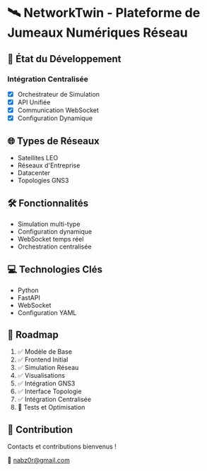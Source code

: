 # 🛰️ NetworkTwin - Plateforme de Jumeaux Numériques Réseau

## 🚀 État du Développement

### Intégration Centralisée
- [x] Orchestrateur de Simulation
- [x] API Unifiée
- [x] Communication WebSocket
- [x] Configuration Dynamique

## 🌐 Types de Réseaux
- Satellites LEO
- Réseaux d'Entreprise
- Datacenter
- Topologies GNS3

## 🛠 Fonctionnalités
- Simulation multi-type
- Configuration dynamique
- WebSocket temps réel
- Orchestration centralisée

## 💻 Technologies Clés
- Python
- FastAPI
- WebSocket
- Configuration YAML

## 🚀 Roadmap
1. ✅ Modèle de Base
2. ✅ Frontend Initial
3. ✅ Simulation Réseau
4. ✅ Visualisations
5. ✅ Intégration GNS3
6. ✅ Interface Topologie
7. ✅ Intégration Centralisée
8. 🔲 Tests et Optimisation

## 🤝 Contribution
Contacts et contributions bienvenus !

📧 nabz0r@gmail.com